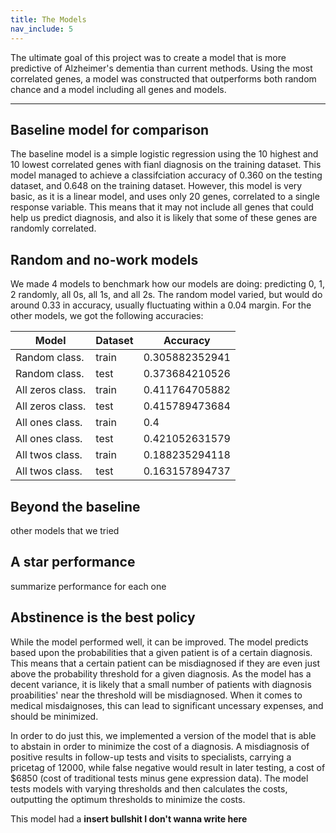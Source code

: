 ```yaml
---
title: The Models
nav_include: 5
---
```


The ultimate goal of this project was to create a model that is more predictive of Alzheimer's dementia than current methods. Using the most correlated genes, a model was constructed that outperforms both random chance and a model including all genes and models.

----------


Baseline model for comparison
-------------

The baseline model is a simple logistic regression using the 10 highest and 10 lowest correlated genes with fianl diagnosis on the training dataset. This model managed to achieve a classifciation accuracy of 0.360 on the testing dataset, and 0.648 on the training dataset. However, this model is very basic, as it is a linear model, and uses only 20 genes, correlated to a single response variable. This means that it may not include all genes that could help us predict diagnosis, and also it is likely that some of these genes are randomly correlated.


Random and no-work models
-------------
We made 4 models to benchmark how our models are doing: predicting 0, 1, 2 randomly, all 0s, all 1s, and all 2s. The random model varied, but would do around 0.33 in accuracy, usually fluctuating within a 0.04 margin. For the other models, we got the following accuracies:

| Model | Dataset | Accuracy |
| ------------- | ------------- | ------------- |
| Random class. | train | 0.305882352941 |
| Random class. | test | 0.373684210526 |
| All zeros class. | train | 0.411764705882 |
| All zeros class. | test | 0.415789473684 |
| All ones class. | train | 0.4 |
| All ones class. | test | 0.421052631579 |
| All twos class. | train | 0.188235294118 |
| All twos class. | test | 0.163157894737 |


Beyond the baseline
-------------
other models that we tried


A star performance
-------------
summarize performance for each one


Abstinence is the best policy
-------------

While the model performed well, it can be improved. The model predicts based upon the probabilities that a given patient is of a certain diagnosis. This means that a certain patient can be misdiagnosed if they are even just above the probability threshold for a given diagnosis. As the model has a decent variance, it is likely that a small number of patients with diagnosis proabilities' near the threshold will be misdiagnosed. When it comes to medical misdaignoses, this can lead to significant uncessary expenses, and should be minimized. 

In order to do just this, we implemented a version of the model that is able to abstain in order to minimize the cost of a diagnosis. A misdiagnosis of positive results in follow-up tests and visits to specialists, carrying a pricetag of 12000, while false negative would result in later testing, a cost of $6850 (cost of traditional tests minus gene expression data). The model tests models with varying thresholds and then calculates the costs, outputting the optimum thresholds to minimize the costs. 

This model had a **insert bullshit I don't wanna write here**
